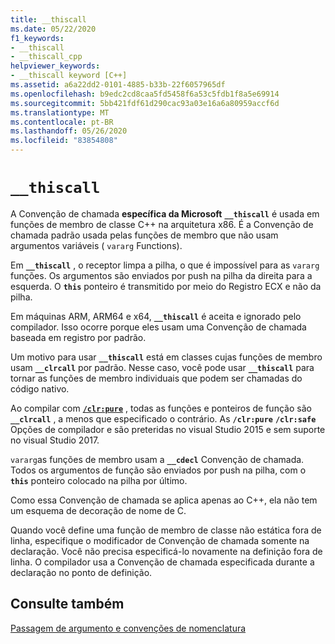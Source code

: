 ```yaml
---
title: __thiscall
ms.date: 05/22/2020
f1_keywords:
- __thiscall
- __thiscall_cpp
helpviewer_keywords:
- __thiscall keyword [C++]
ms.assetid: a6a22dd2-0101-4885-b33b-22f6057965df
ms.openlocfilehash: b9edc2cd8caa5fd5458f6a53c5fdb1f8a5e69914
ms.sourcegitcommit: 5bb421fdf61d290cac93a03e16a6a80959accf6d
ms.translationtype: MT
ms.contentlocale: pt-BR
ms.lasthandoff: 05/26/2020
ms.locfileid: "83854808"
---
```

# `__thiscall`

A Convenção de chamada **específica da Microsoft** **`__thiscall`** é usada em funções de membro de classe C++ na arquitetura x86. É a Convenção de chamada padrão usada pelas funções de membro que não usam argumentos variáveis ( `vararg` Functions).

Em **`__thiscall`** , o receptor limpa a pilha, o que é impossível para as `vararg` funções. Os argumentos são enviados por push na pilha da direita para a esquerda. O **`this`** ponteiro é transmitido por meio do Registro ECX e não da pilha.

Em máquinas ARM, ARM64 e x64, **`__thiscall`** é aceita e ignorado pelo compilador. Isso ocorre porque eles usam uma Convenção de chamada baseada em registro por padrão.

Um motivo para usar **`__thiscall`** está em classes cujas funções de membro usam **`__clrcall`** por padrão. Nesse caso, você pode usar **`__thiscall`** para tornar as funções de membro individuais que podem ser chamadas do código nativo.

Ao compilar com [**`/clr:pure`**](../build/reference/clr-common-language-runtime-compilation.md) , todas as funções e ponteiros de função são **`__clrcall`** , a menos que especificado o contrário. As **`/clr:pure`** **`/clr:safe`** Opções de compilador e são preteridas no visual Studio 2015 e sem suporte no visual Studio 2017.

`vararg`as funções de membro usam a **`__cdecl`** Convenção de chamada. Todos os argumentos de função são enviados por push na pilha, com o **`this`** ponteiro colocado na pilha por último.

Como essa Convenção de chamada se aplica apenas ao C++, ela não tem um esquema de decoração de nome de C.

Quando você define uma função de membro de classe não estática fora de linha, especifique o modificador de Convenção de chamada somente na declaração. Você não precisa especificá-lo novamente na definição fora de linha. O compilador usa a Convenção de chamada especificada durante a declaração no ponto de definição.

## <a name="see-also"></a>Consulte também

[Passagem de argumento e convenções de nomenclatura](../cpp/argument-passing-and-naming-conventions.md)
